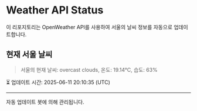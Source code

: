 
# Weather API Status

이 리포지토리는 OpenWeather API를 사용하여 서울의 날씨 정보를 자동으로 업데이트합니다.

## 현재 서울 날씨
> 서울의 현재 날씨: overcast clouds, 온도: 19.14°C, 습도: 63%

⏳ 업데이트 시간: 2025-06-11 20:10:35 (UTC)

---
자동 업데이트 봇에 의해 관리됩니다.
